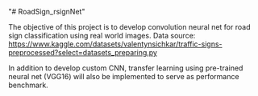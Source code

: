"# RoadSign_rsignNet" 

The objective of this project is to develop convolution neural net for road sign classification using real world images. Data source: https://www.kaggle.com/datasets/valentynsichkar/traffic-signs-preprocessed?select=datasets_preparing.py

In addition to develop custom CNN, transfer learning using pre-trained neural net (VGG16) will also be implemented to serve as performance benchmark.
